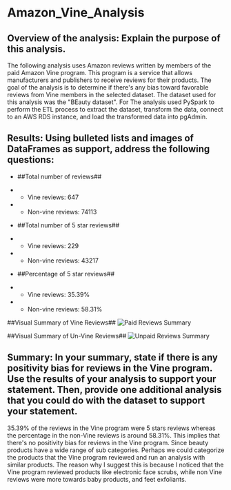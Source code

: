 # Amazon_Vine_Analysis

## Overview of the analysis: Explain the purpose of this analysis.

The following analysis uses Amazon reviews written by members of the paid Amazon Vine program. This program is a service that allows manufacturers and publishers to receive reviews for their products. The goal of the analysis is to determine if there's any bias toward favorable reviews from Vine members in the selected dataset. 
The dataset used for this analysis was the "BEauty dataset". For The analysis used PySpark to perform the ETL process to extract the dataset, transform the data, connect to an AWS RDS instance, and load the transformed data into pgAdmin. 

## Results: Using bulleted lists and images of DataFrames as support, address the following questions:

- ##Total number of reviews##
- - Vine reviews: 647

- - Non-vine reviews: 74113

- ##Total number of 5 star reviews##
- - Vine reviews: 229
- - Non-vine reviews: 43217

- ##Percentage of 5 star reviews##
- - Vine reviews: 35.39%
- - Non-vine reviews: 58.31%

##Visual Summary of Vine Reviews##
![Paid Reviews Summary](https://user-images.githubusercontent.com/88411140/144507001-e6979eda-b5e8-4392-b54d-aef43bfaa053.png)

##Visual Summary of Un-Vine Reviews##
![Unpaid Reviews Summary](https://user-images.githubusercontent.com/88411140/144507016-126c0967-b346-4c0c-8cf1-1b0f86778c82.png)



## Summary: In your summary, state if there is any positivity bias for reviews in the Vine program. Use the results of your analysis to support your statement. Then, provide one additional analysis that you could do with the dataset to support your statement.

35.39% of the reviews in the Vine program were 5 stars reviews whereas the percentage in the non-Vine reviews is around 58.31%. This implies that there's no positivity bias for reviews in the Vine program. 
Since beauty products have a wide range of sub categories. Perhaps we could categorize the products that the Vine program reviewed and run an analysis with similar products. The reason why I suggest this is because I noticed that the Vine program reviewed products like electronic face scrubs, while non Vine reviews were more towards baby products, and feet exfoliants. 
